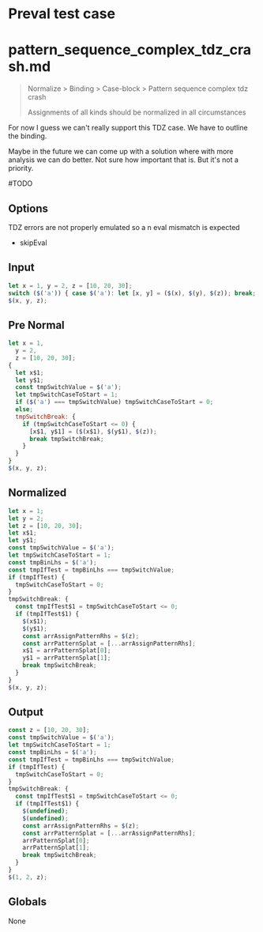 # Preval test case

# pattern_sequence_complex_tdz_crash.md

> Normalize > Binding > Case-block > Pattern sequence complex tdz crash
>
> Assignments of all kinds should be normalized in all circumstances

For now I guess we can't really support this TDZ case. We have to outline the binding.

Maybe in the future we can come up with a solution where with more analysis we can do better. Not sure how important that is. But it's not a priority.

#TODO

## Options

TDZ errors are not properly emulated so a n eval mismatch is expected

- skipEval

## Input

`````js filename=intro
let x = 1, y = 2, z = [10, 20, 30];
switch ($('a')) { case $('a'): let [x, y] = ($(x), $(y), $(z)); break; }
$(x, y, z);
`````

## Pre Normal

`````js filename=intro
let x = 1,
  y = 2,
  z = [10, 20, 30];
{
  let x$1;
  let y$1;
  const tmpSwitchValue = $('a');
  let tmpSwitchCaseToStart = 1;
  if ($('a') === tmpSwitchValue) tmpSwitchCaseToStart = 0;
  else;
  tmpSwitchBreak: {
    if (tmpSwitchCaseToStart <= 0) {
      [x$1, y$1] = ($(x$1), $(y$1), $(z));
      break tmpSwitchBreak;
    }
  }
}
$(x, y, z);
`````

## Normalized

`````js filename=intro
let x = 1;
let y = 2;
let z = [10, 20, 30];
let x$1;
let y$1;
const tmpSwitchValue = $('a');
let tmpSwitchCaseToStart = 1;
const tmpBinLhs = $('a');
const tmpIfTest = tmpBinLhs === tmpSwitchValue;
if (tmpIfTest) {
  tmpSwitchCaseToStart = 0;
}
tmpSwitchBreak: {
  const tmpIfTest$1 = tmpSwitchCaseToStart <= 0;
  if (tmpIfTest$1) {
    $(x$1);
    $(y$1);
    const arrAssignPatternRhs = $(z);
    const arrPatternSplat = [...arrAssignPatternRhs];
    x$1 = arrPatternSplat[0];
    y$1 = arrPatternSplat[1];
    break tmpSwitchBreak;
  }
}
$(x, y, z);
`````

## Output

`````js filename=intro
const z = [10, 20, 30];
const tmpSwitchValue = $('a');
let tmpSwitchCaseToStart = 1;
const tmpBinLhs = $('a');
const tmpIfTest = tmpBinLhs === tmpSwitchValue;
if (tmpIfTest) {
  tmpSwitchCaseToStart = 0;
}
tmpSwitchBreak: {
  const tmpIfTest$1 = tmpSwitchCaseToStart <= 0;
  if (tmpIfTest$1) {
    $(undefined);
    $(undefined);
    const arrAssignPatternRhs = $(z);
    const arrPatternSplat = [...arrAssignPatternRhs];
    arrPatternSplat[0];
    arrPatternSplat[1];
    break tmpSwitchBreak;
  }
}
$(1, 2, z);
`````

## Globals

None
